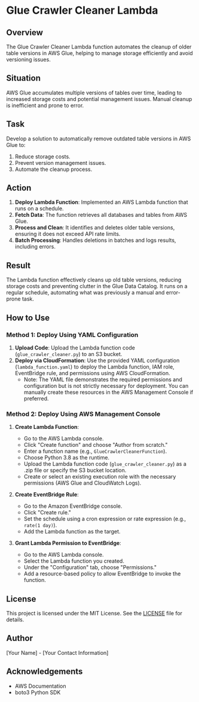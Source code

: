 # Glue Crawler Cleaner Lambda

## Overview

The Glue Crawler Cleaner Lambda function automates the cleanup of older table versions in AWS Glue, helping to manage storage efficiently and avoid versioning issues.

## Situation

AWS Glue accumulates multiple versions of tables over time, leading to increased storage costs and potential management issues. Manual cleanup is inefficient and prone to error.

## Task

Develop a solution to automatically remove outdated table versions in AWS Glue to:
1. Reduce storage costs.
2. Prevent version management issues.
3. Automate the cleanup process.

## Action

1. **Deploy Lambda Function**: Implemented an AWS Lambda function that runs on a schedule.
2. **Fetch Data**: The function retrieves all databases and tables from AWS Glue.
3. **Process and Clean**: It identifies and deletes older table versions, ensuring it does not exceed API rate limits.
4. **Batch Processing**: Handles deletions in batches and logs results, including errors.

## Result

The Lambda function effectively cleans up old table versions, reducing storage costs and preventing clutter in the Glue Data Catalog. It runs on a regular schedule, automating what was previously a manual and error-prone task.

## How to Use

### Method 1: Deploy Using YAML Configuration

1. **Upload Code**: Upload the Lambda function code (`glue_crawler_cleaner.py`) to an S3 bucket.
2. **Deploy via CloudFormation**: Use the provided YAML configuration (`lambda_function.yaml`) to deploy the Lambda function, IAM role, EventBridge rule, and permissions using AWS CloudFormation.
   - Note: The YAML file demonstrates the required permissions and configuration but is not strictly necessary for deployment. You can manually create these resources in the AWS Management Console if preferred.

### Method 2: Deploy Using AWS Management Console

1. **Create Lambda Function**:
   - Go to the AWS Lambda console.
   - Click "Create function" and choose "Author from scratch."
   - Enter a function name (e.g., `GlueCrawlerCleanerFunction`).
   - Choose Python 3.8 as the runtime.
   - Upload the Lambda function code (`glue_crawler_cleaner.py`) as a .zip file or specify the S3 bucket location.
   - Create or select an existing execution role with the necessary permissions (AWS Glue and CloudWatch Logs).

2. **Create EventBridge Rule**:
   - Go to the Amazon EventBridge console.
   - Click "Create rule."
   - Set the schedule using a cron expression or rate expression (e.g., `rate(1 day)`).
   - Add the Lambda function as the target.

3. **Grant Lambda Permission to EventBridge**:
   - Go to the AWS Lambda console.
   - Select the Lambda function you created.
   - Under the "Configuration" tab, choose "Permissions."
   - Add a resource-based policy to allow EventBridge to invoke the function.

## License

This project is licensed under the MIT License. See the [LICENSE](LICENSE) file for details.

## Author

[Your Name] - [Your Contact Information]

## Acknowledgements

- AWS Documentation
- boto3 Python SDK
